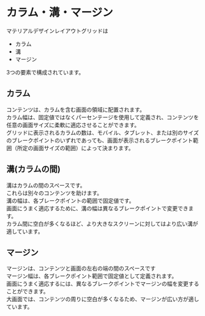 # カラム・溝・マージン

マテリアルデザインレイアウトグリッドは

- カラム
- 溝
- マージン

3つの要素で構成されています。


## カラム
コンテンツは、カラムを含む画面の領域に配置されます。<br>
カラム幅は、固定値ではなくパーセンテージを使用して定義され、コンテンツを任意の画面サイズに柔軟に適応させることができます。<br>
グリッドに表示されるカラムの数は、モバイル、タブレット、または別のサイズのブレークポイントのいずれであっても、画面が表示されるブレークポイント範囲（所定の画面サイズの範囲）によって決まります。


## 溝(カラムの間)
溝はカラムの間のスペースです。<br>
これらは別々のコンテンツを助けます。<br>
溝の幅は、各ブレークポイントの範囲で固定値です。<br>
画面にうまく適応するために、溝の幅は異なるブレークポイントで変更できます。<br>
カラム間に空白が多くなるほど、より大きなスクリーンに対してはより広い溝が適しています。


## マージン
マージンは、コンテンツと画面の左右の端の間のスペースです<br>
マージン幅は、各ブレークポイント範囲で固定値として定義されます。<br>
画面にうまく適応するには、異なるブレークポイントでマージンの幅を変更することができます。<br>
大画面では、コンテンツの周りに空白が多くなるため、マージンが広い方が適しています。